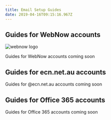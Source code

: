 ```yaml
---
title: Email Setup Guides
date: 2019-04-16T09:15:16.967Z
---
```

## Guides for WebNow accounts

![webnow logo](/images/webnowwebsiteslogo.png)

Guides for WebNow accounts coming soon

## Guides for ecn.net.au accounts

Guides for @ecn.net.au accounts coming soon

## Guides for Office 365 accounts

Guides for Office 365 accounts coming soon
